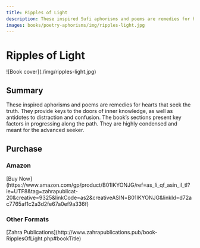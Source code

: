 ```yaml
---
title: Ripples of Light
description: These inspired Sufi aphorisms and poems are remedies for hearts that seek the truth.
images: books/poetry-aphorisms/img/ripples-light.jpg
---
```


# Ripples of Light

<div markdown="1" class="cover-image">
![Book cover](./img/ripples-light.jpg)
</div>

## Summary

These inspired aphorisms and poems are remedies for hearts that seek the truth. They provide keys to the doors of inner knowledge, as well as antidotes to distraction and confusion. The book’s sections present key factors in progressing along the path. They are highly condensed and meant for the advanced seeker.

## Purchase

### Amazon

<div markdown="3" class="purchase-link">
[Buy Now](https://www.amazon.com/gp/product/B01IKYONJG/ref=as_li_qf_asin_il_tl?ie=UTF8&tag=zahrapublicat-20&creative=9325&linkCode=as2&creativeASIN=B01IKYONJG&linkId=d72ac7765af1c2a3d2fe67a0ef9a336f)
</div>

### Other Formats

<div markdown="3" class="purchase-link">
[Zahra Publications](http://www.zahrapublications.pub/book-RipplesOfLight.php#bookTitle)
</div>